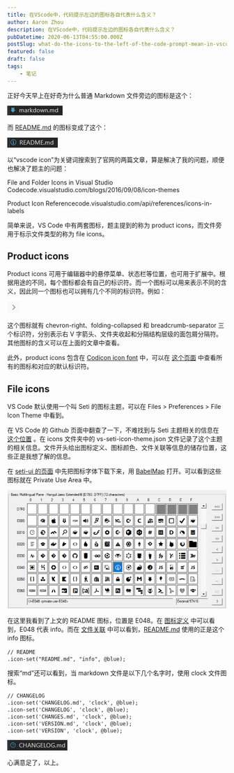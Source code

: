 ```yaml
---
title: 在VScode中，代码提示左边的图标各自代表什么含义？
author: Aaron Zhou
description: 在VScode中，代码提示左边的图标各自代表什么含义？
pubDatetime: 2020-06-13T04:55:00.000Z
postSlug: what-do-the-icons-to-the-left-of-the-code-prompt-mean-in-vscode
featured: false
draft: false
tags:
    - 笔记
---
```

正好今天早上在好奇为什么普通 Markdown 文件旁边的图标是这个：

![img](./what-do-the-icons-to-the-left-of-the-code-prompt-mean-in-vscode/v2-2f919cc13fbbcc43cffe7f499ac98d2e_1440w.jpg)

而 [README.md](http://readme.md/) 的图标变成了这个：

![img](./what-do-the-icons-to-the-left-of-the-code-prompt-mean-in-vscode/v2-c44a5f946c1f0ede114b9da405c0eff2_1440w.jpg)

以“vscode icon”为关键词搜索到了官网的两篇文章，算是解决了我的问题，顺便也解决了题主的问题：

File and Folder Icons in Visual Studio Codecode.visualstudio.com/blogs/2016/09/08/icon-themes

Product Icon Referencecode.visualstudio.com/api/references/icons-in-labels

简单来说，VS Code 中有两套图标，题主提到的称为 product icons，而文件旁用于标示文件类型的称为 file icons。

## Product icons

Product icons 可用于编辑器中的悬停菜单、状态栏等位置，也可用于扩展中。根据用途的不同，每个图标都会有自己的标识符。而一个图标可以用来表示不同的含义，因此同一个图标也可以拥有几个不同的标识符。例如：

![img](./what-do-the-icons-to-the-left-of-the-code-prompt-mean-in-vscode/v2-528f4ba9c5bede9d3c93d8924d03f678_1440w.jpg)

这个图标就有 chevron-right、folding-collapsed 和 breadcrumb-separator 三个标识符，分别表示右 V 字箭头、文件夹收起和分隔结构层级的面包屑分隔符。其他图标的含义可以在上面的文章中查看。

此外，product icons 包含在 [Codicon icon font](https://github.com/microsoft/vscode-codicons) 中，可以在 [这个页面](https://microsoft.github.io/vscode-codicons/dist/codicon.html) 中查看所有的图标和对应的默认标识符。

## File icons

VS Code 默认使用一个叫 Seti 的图标主题，可以在 Files > Preferences > File Icon Theme 中看到。

在 VS Code 的 Github 页面中翻查了一下，不难找到与 Seti 主题相关的信息在 [这个位置](https://github.com/microsoft/vscode/tree/master/extensions/theme-seti) 。在 icons 文件夹中的 vs-seti-icon-theme.json 文件记录了这个主题的相关信息。文件开头给出图标定义、图标颜色、文件关联等信息的储存位置，这些正是我想了解的信息。

在 [seti-ui 的页面](https://github.com/jesseweed/seti-ui/tree/master/styles/_fonts/seti) 中先把图标字体下载下来，用 [BabelMap](https://www.babelstone.co.uk/Software/BabelMap.html) 打开。可以看到这些图标就在 Private Use Area 中。

![img](./what-do-the-icons-to-the-left-of-the-code-prompt-mean-in-vscode/v2-1657d8343dc021beeb397dd44197e80a_1440w.jpg)

在这里我看到了上文的 README 图标，位置是 E048。在 [图标定义](https://github.com/jesseweed/seti-ui/blob/master/styles/_fonts/seti.less) 中可以看到，E048 代表 info。而在 [文件关联](https://github.com/jesseweed/seti-ui/blob/master/styles/components/icons/mapping.less) 中可以看到，[README.md](http://readme.md/) 使用的正是这个 info 图标。

```
// README
.icon-set("README.md", "info", @blue);
```

搜索“md”还可以看到，当 markdown 文件是以下几个名字时，使用 clock 文件图标。

```
// CHANGELOG
.icon-set('CHANGELOG.md', 'clock', @blue);
.icon-set('CHANGELOG', 'clock', @blue);
.icon-set('CHANGES.md', 'clock', @blue);
.icon-set('VERSION.md', 'clock', @blue);
.icon-set('VERSION', 'clock', @blue);
```

![img](./what-do-the-icons-to-the-left-of-the-code-prompt-mean-in-vscode/v2-fa46b13fecffbc7cb1a196f9b0e23b33_1440w.jpg)

心满意足了，以上。
